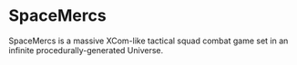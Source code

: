 # SpaceMercs

SpaceMercs is a massive XCom-like tactical squad combat game set in an infinite procedurally-generated Universe.


